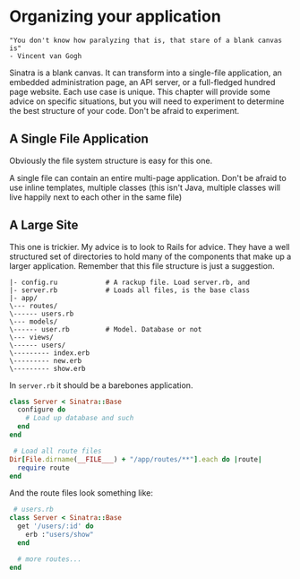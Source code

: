 Organizing your application
===========================

    "You don't know how paralyzing that is, that stare of a blank canvas is"
    - Vincent van Gogh

Sinatra is a blank canvas.  It can transform into a single-file application, an
embedded administration page, an API server, or a full-fledged hundred page
website.  Each use case is unique. This chapter will provide some advice on
specific situations, but you will need to experiment to determine the best
structure of your code.  Don't be afraid to experiment.


## A Single File Application

Obviously the file system structure is easy for this one.

A single file can contain an entire multi-page application.  Don't be afraid to
use inline templates, multiple classes (this isn't Java, multiple classes will
live happily next to each other in the same file)


## A Large Site

This one is trickier.  My advice is to look to Rails for advice.  They have a
well structured set of directories to hold many of the components that make up
a larger application.  Remember that this file structure is just a suggestion.

```
|- config.ru            # A rackup file. Load server.rb, and
|- server.rb            # Loads all files, is the base class
|- app/
\--- routes/
\------ users.rb
\--- models/
\------ user.rb         # Model. Database or not
\--- views/
\------ users/
\--------- index.erb
\--------- new.erb
\--------- show.erb
```

In `server.rb` it should be a barebones application.

```ruby
class Server < Sinatra::Base
  configure do
    # Load up database and such
  end
end

 # Load all route files
Dir[File.dirname(__FILE___) + "/app/routes/**"].each do |route|
  require route
end
```

And the route files look something like:

```ruby
 # users.rb
class Server < Sinatra::Base
  get '/users/:id' do
    erb :"users/show"
  end

  # more routes...
end
```
